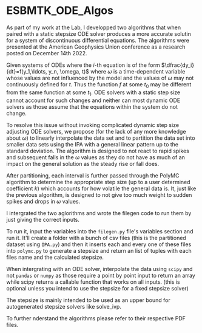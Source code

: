 # ESBMTK_ODE_Algos
As part of my work at the Lab, I developped two algorithms that when paired with a static stepsize ODE solver produces a more accurate solutin for a system of discontinuous  differential equations. The algorithms were presented at the American Geophysics Union conference as a research posted on December 14th 2022. 

Given systems of ODEs where the $i$-th equation is of the form $\dfrac{dy_i}{dt}=f(y_1,\ldots, y_n, \omega, t)$ where $\omega$ is a time-dependent variable whose values are not influenced by the model and the values of $\omega$ may not continuously defined for $t$. Thus the function $f$ at some $t_0$ may be different from the same function at some $t_1$. ODE solvers with a static step size cannot account for such changes and neither can most dynamic ODE solvers as those assume that the equations within the system do not change.

To resolve this issue without invoking complicated dynamic step size adjusting ODE solvers, we propose (for the lack of any more knowledge about $\omega$) to linearly interpolate the data set and to partition the data set into smaller data sets using the IPA with a general linear pattern up to the standard deviation. The algorithm is designed to not react to rapid spikes and subsequent falls in the $\omega$ values as they do not have as much of an impact on the general solution as the steady rise or fall does.

After partitioning, each interval is further passed through the PolyMC algorithm to determine the appropriate step size (up to a user determined coefficient $k$) which accounts for how volatile the general data is. It, just like the previous algorithm, is designed to not give too much weight to sudden spikes and drops in $\omega$ values.

I intergrated the two aglorithms and wrote the filegen code to run them by just giving the correct inputs.

To run it, input the variables into the ```filegen.py``` file's variables section and run it. It'll create a folder with a bunch of csv files (this is the partitioned dataset using ```IPA.py```) and then it inserts each and every one of these files into ```polymc.py``` to generate a stepsize and return an list of tuples with each files name and the calculated stepsize.

When intergrating with an ODE solver, interpolate the data using ```scipy``` and not ```pandas``` or ```numpy``` as those require a point by point input to return an array while scipy returns a callable function that works on all inputs. (this is optional unless you intend to use the stepsize for a fixed stepsize solver)

The stepsize is mainly intended to be used as an upper bound for autogenerated stepsize solvers like solve_ivp.

To further nderstand the algorithms please refer to their respective PDF files.
